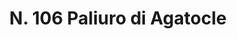 ---
title: "N. 106 Paliuro di Agatocle"
permalink: "/edition/plant106/"
plant-name: "N. 106"
plant-number: "106"
plant-xml: "/assets/xml/plant106.xml"
plant-img1: "/assets/img/plant106_verso.jpg"
plant-img2: "/assets/img/plant106.jpg"
plant-title: "N. 106 Paliuro di Agatocle"
plant-wfo-link: " http://www.worldfloraonline.org/taxon/wfo-0000430303"
plant-kew-link: "https://powo.science.kew.org/taxon/urn:lsid:ipni.org:names:719213-1"
plant-taxon-content: "Zizyphus ..."
layout: single-xml
---